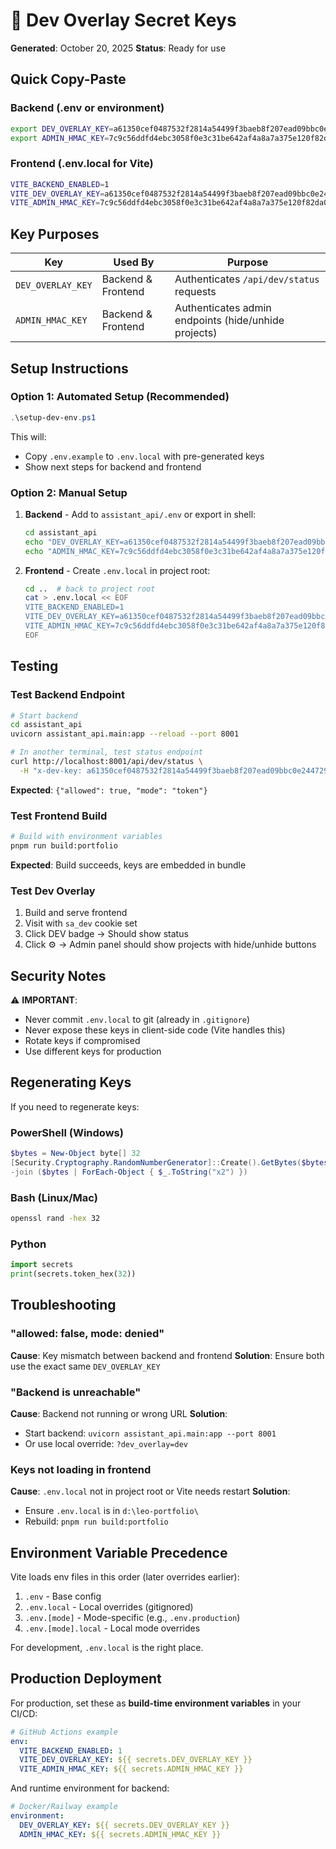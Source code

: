 # 🔑 Dev Overlay Secret Keys

**Generated**: October 20, 2025
**Status**: Ready for use

## Quick Copy-Paste

### Backend (.env or environment)

```bash
export DEV_OVERLAY_KEY=a61350cef0487532f2814a54499f3baeb8f207ead09bbc0e24472911ce6e0cc9
export ADMIN_HMAC_KEY=7c9c56ddfd4ebc3058f0e3c31be642af4a8a7a375e120f82da0be9c26539b42e
```

### Frontend (.env.local for Vite)

```bash
VITE_BACKEND_ENABLED=1
VITE_DEV_OVERLAY_KEY=a61350cef0487532f2814a54499f3baeb8f207ead09bbc0e24472911ce6e0cc9
VITE_ADMIN_HMAC_KEY=7c9c56ddfd4ebc3058f0e3c31be642af4a8a7a375e120f82da0be9c26539b42e
```

## Key Purposes

| Key | Used By | Purpose |
|-----|---------|---------|
| `DEV_OVERLAY_KEY` | Backend & Frontend | Authenticates `/api/dev/status` requests |
| `ADMIN_HMAC_KEY` | Backend & Frontend | Authenticates admin endpoints (hide/unhide projects) |

## Setup Instructions

### Option 1: Automated Setup (Recommended)

```powershell
.\setup-dev-env.ps1
```

This will:
- Copy `.env.example` to `.env.local` with pre-generated keys
- Show next steps for backend and frontend

### Option 2: Manual Setup

1. **Backend** - Add to `assistant_api/.env` or export in shell:
   ```bash
   cd assistant_api
   echo "DEV_OVERLAY_KEY=a61350cef0487532f2814a54499f3baeb8f207ead09bbc0e24472911ce6e0cc9" >> .env
   echo "ADMIN_HMAC_KEY=7c9c56ddfd4ebc3058f0e3c31be642af4a8a7a375e120f82da0be9c26539b42e" >> .env
   ```

2. **Frontend** - Create `.env.local` in project root:
   ```bash
   cd ..  # back to project root
   cat > .env.local << EOF
   VITE_BACKEND_ENABLED=1
   VITE_DEV_OVERLAY_KEY=a61350cef0487532f2814a54499f3baeb8f207ead09bbc0e24472911ce6e0cc9
   VITE_ADMIN_HMAC_KEY=7c9c56ddfd4ebc3058f0e3c31be642af4a8a7a375e120f82da0be9c26539b42e
   EOF
   ```

## Testing

### Test Backend Endpoint

```bash
# Start backend
cd assistant_api
uvicorn assistant_api.main:app --reload --port 8001

# In another terminal, test status endpoint
curl http://localhost:8001/api/dev/status \
  -H "x-dev-key: a61350cef0487532f2814a54499f3baeb8f207ead09bbc0e24472911ce6e0cc9"
```

**Expected**: `{"allowed": true, "mode": "token"}`

### Test Frontend Build

```bash
# Build with environment variables
pnpm run build:portfolio
```

**Expected**: Build succeeds, keys are embedded in bundle

### Test Dev Overlay

1. Build and serve frontend
2. Visit with `sa_dev` cookie set
3. Click DEV badge → Should show status
4. Click ⚙️ → Admin panel should show projects with hide/unhide buttons

## Security Notes

⚠️ **IMPORTANT**:
- Never commit `.env.local` to git (already in `.gitignore`)
- Never expose these keys in client-side code (Vite handles this)
- Rotate keys if compromised
- Use different keys for production

## Regenerating Keys

If you need to regenerate keys:

### PowerShell (Windows)
```powershell
$bytes = New-Object byte[] 32
[Security.Cryptography.RandomNumberGenerator]::Create().GetBytes($bytes)
-join ($bytes | ForEach-Object { $_.ToString("x2") })
```

### Bash (Linux/Mac)
```bash
openssl rand -hex 32
```

### Python
```python
import secrets
print(secrets.token_hex(32))
```

## Troubleshooting

### "allowed: false, mode: denied"

**Cause**: Key mismatch between backend and frontend
**Solution**: Ensure both use the exact same `DEV_OVERLAY_KEY`

### "Backend is unreachable"

**Cause**: Backend not running or wrong URL
**Solution**:
- Start backend: `uvicorn assistant_api.main:app --port 8001`
- Or use local override: `?dev_overlay=dev`

### Keys not loading in frontend

**Cause**: `.env.local` not in project root or Vite needs restart
**Solution**:
- Ensure `.env.local` is in `d:\leo-portfolio\`
- Rebuild: `pnpm run build:portfolio`

## Environment Variable Precedence

Vite loads env files in this order (later overrides earlier):
1. `.env` - Base config
2. `.env.local` - Local overrides (gitignored)
3. `.env.[mode]` - Mode-specific (e.g., `.env.production`)
4. `.env.[mode].local` - Local mode overrides

For development, `.env.local` is the right place.

## Production Deployment

For production, set these as **build-time environment variables** in your CI/CD:

```yaml
# GitHub Actions example
env:
  VITE_BACKEND_ENABLED: 1
  VITE_DEV_OVERLAY_KEY: ${{ secrets.DEV_OVERLAY_KEY }}
  VITE_ADMIN_HMAC_KEY: ${{ secrets.ADMIN_HMAC_KEY }}
```

And runtime environment for backend:
```yaml
# Docker/Railway example
environment:
  DEV_OVERLAY_KEY: ${{ secrets.DEV_OVERLAY_KEY }}
  ADMIN_HMAC_KEY: ${{ secrets.ADMIN_HMAC_KEY }}
```
